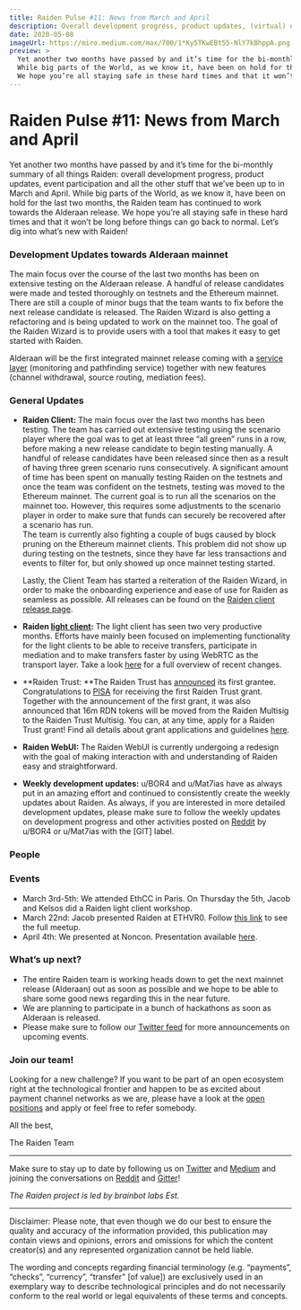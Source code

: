 ```yaml
---
title: Raiden Pulse #11: News from March and April
description: Overall development progress, product updates, (virtual) event participation and all the other stuff that we’ve been up to in March and April.
date: 2020-05-08
imageUrl: https://miro.medium.com/max/700/1*Ky5TKwEBt55-NlY7kBhppA.png
preview: >
  Yet another two months have passed by and it’s time for the bi-monthly summary of all things Raiden: overall development progress, product updates, event participation and all the other stuff that we’ve been up to in March and April.
  While big parts of the World, as we know it, have been on hold for the last two months, the Raiden team has continued to work towards the Alderaan release.
  We hope you’re all staying safe in these hard times and that it won’t be long before things can go back to normal. Let’s dig into what’s new with Raiden!
---
```



# Raiden Pulse #11: News from March and April

Yet another two months have passed by and it’s time for the bi-monthly summary of all things Raiden: overall development progress, product updates, event participation and all the other stuff that we’ve been up to in March and April. While big parts of the World, as we know it, have been on hold for the last two months, the Raiden team has continued to work towards the Alderaan release. We hope you’re all staying safe in these hard times and that it won’t be long before things can go back to normal. Let’s dig into what’s new with Raiden!


### Development Updates towards Alderaan mainnet

The main focus over the course of the last two months has been on extensive testing on the Alderaan release. A handful of release candidates were made and tested thoroughly on testnets and the Ethereum mainnet. There are still a couple of minor bugs that the team wants to fix before the next release candidate is released. The Raiden Wizard is also getting a refactoring and is being updated to work on the mainnet too. The goal of the Raiden Wizard is to provide users with a tool that makes it easy to get started with Raiden.

Alderaan will be the first integrated mainnet release coming with a [service layer](https://medium.com/raiden-network/raiden-service-bundle-explained-f9bd3f6f358d) (monitoring and pathfinding service) together with new features (channel withdrawal, source routing, mediation fees).


### General Updates



*   **Raiden Client:** The main focus over the last two months has been testing. The team has carried out extensive testing using the scenario player where the goal was to get at least three “all green” runs in a row, before making a new release candidate to begin testing manually. A handful of release candidates have been released since then as a result of having three green scenario runs consecutively. A significant amount of time has been spent on manually testing Raiden on the testnets and once the team was confident on the testnets, testing was moved to the Ethereum mainnet. The current goal is to run all the scenarios on the mainnet too. However, this requires some adjustments to the scenario player in order to make sure that funds can securely be recovered after a scenario has run.  \
The team is currently also fighting a couple of bugs caused by block pruning on the Ethereum mainnet clients. This problem did not show up during testing on the testnets, since they have far less transactions and events to filter for, but only showed up once mainnet testing started.

    Lastly, the Client Team has started a reiteration of the Raiden Wizard, in order to make the onboarding experience and ease of use for Raiden as seamless as possible. All releases can be found on the [Raiden client release page](https://github.com/raiden-network/raiden/releases).

*   **Raiden [light client](https://github.com/raiden-network/light-client):** The light client has seen two very productive months. Efforts have mainly been focused on implementing functionality for the light clients to be able to receive transfers, participate in mediation and to make transfers faster by using WebRTC as the transport layer. Take a look [here](https://github.com/raiden-network/light-client/releases) for a full overview of recent changes.
*   **Raiden Trust: **The Raiden Trust has [announced](https://medium.com/raiden-network/raiden-trust-updates-3e2b158aa56e) its first grantee. Congratulations to [PISA](https://www.pisa.watch/) for receiving the first Raiden Trust grant. Together with the announcement of the first grant, it was also announced that 16m RDN tokens will be moved from the Raiden Multisig to the Raiden Trust Multisig. You can, at any time, apply for a Raiden Trust grant! Find all details about grant applications and guidelines [here](https://www.raidentrust.li/). 
*   **Raiden WebUI:** The Raiden WebUI is currently undergoing a redesign with the goal of making interaction with and understanding of Raiden easy and straightforward.
*   **Weekly development updates:** u/BOR4 and u/Mat7ias have as always put in an amazing effort and continued to consistently create the weekly updates about Raiden. As always, if you are interested in more detailed development updates, please make sure to follow the weekly updates on development progress and other activities posted on [Reddit](https://www.reddit.com/r/raidennetwork/) by u/BOR4 or u/Mat7ias with the [GIT] label. 


### People


### Events



*   March 3rd-5th: We attended EthCC in Paris. On Thursday the 5th, Jacob and Kelsos did a Raiden light client workshop.
*   March 22nd: Jacob presented Raiden at ETHVR0. Follow [this link](https://twitter.com/ethereumvr/status/1241744057597976576?s=20) to see the full meetup.
*   April 4th: We presented at Noncon. Presentation available [here](https://youtu.be/0fR3uBXnIbY).


### What’s up next?



*   The entire Raiden team is working heads down to get the next mainnet release (Alderaan) out as soon as possible and we hope to be able to share some good news regarding this in the near future.
*   We are planning to participate in a bunch of hackathons as soon as Alderaan is released. 
*   Please make sure to follow our [Twitter feed](https://twitter.com/raiden_network) for more announcements on upcoming events. 


### Join our team!

Looking for a new challenge? If you want to be part of an open ecosystem right at the technological frontier and happen to be as excited about payment channel networks as we are, please have a look at the [open positions](https://angel.co/brainbot-group/jobs) and apply or feel free to refer somebody.

All the best,

The Raiden Team

- - - 

Make sure to stay up to date by following us on [Twitter](https://twitter.com/raiden_network) and [Medium](https://medium.com/raiden-network) and joining the conversations on [Reddit](https://www.reddit.com/r/raidennetwork/) and [Gitter](https://gitter.im/raiden-network/raiden)!

_The Raiden project is led by brainbot labs Est._

- - - 

Disclaimer: Please note, that even though we do our best to ensure the quality and accuracy of the information provided, this publication may contain views and opinions, errors and omissions for which the content creator(s) and any represented organization cannot be held liable.

The wording and concepts regarding financial terminology (e.g. “payments”, “checks”, “currency”, “transfer” [of value]) are exclusively used in an exemplary way to describe technological principles and do not necessarily conform to the real world or legal equivalents of these terms and concepts.

